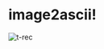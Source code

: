 # image2ascii!
![t-rec](https://user-images.githubusercontent.com/56124831/203855348-698074fc-43b3-4b27-8b18-c13ba04bcd24.gif)

